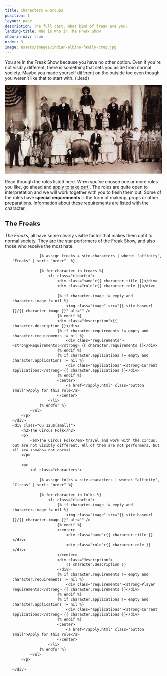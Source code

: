 ```yaml
---
title: Characters & Groups
position: 1
layout: page
description: The full cast. What kind of freak are you?
landing-title: Who is Who in The Freak Show
show-in-nav: true
order: 3
image: assets/images/indian-albino-family-crop.jpg
---
```


You are in the Freak Show because you have no other option. Even if you're not visibly different, there is something that sets you aside from normal society. Maybe you made yourself different on the outside too even though you weren’t like that to start with.
{:.lead}

<img src="assets/images/barnum-bailey.jpg" class="image fit" alt="Barnum Bailey Gang"/>


Read through the roles listed here. When you've chosen one or more roles you like, go ahead and <a href="apply.html">apply to take part!</a>. The roles are quite open to interpretation and we will work together with you to flesh them out. Some of the roles have <strong>special requirements</strong> in the form of makeup, props or other preparations. Information about these requirements are listed with the character.

<div class="row">
    <div class="6u 12u$(small)">
        <h2>The Freaks</h2>
        <p>
            <em>The Freaks</em>, all have some clearly visible factor that makes them unfit to normal society. They are the star performers of the Freak Show, and also those who receive the most hate.
        </p>
        <p>
            <ul class="characters">

                {% assign freaks = site.characters | where: "affinity", "Freaks" | sort: "order"  %}

                {% for character in freaks %}
                    <li class="clearfix">
                        <div class="name">{{ character.title }}</div>
                        <div class="role">{{ character.role }}</div>

                        {% if character.image != empty and character.image != nil %}
                            <img class="image" src="{{ site.baseurl }}/{{ character.image }}" alt="" />
                        {% endif %}
                        <div class="description">{{ character.description }}</div>
                        {% if character.requirements != empty and character.requirements != nil %}
                            <div class="requirements"><strong>Requirements:</strong> {{ character.requirements }}</div>
                        {% endif %}
                        {% if character.applications != empty and character.applications != nil %}
                            <div class="applications"><strong>Current applications:</strong> {{ character.applications }}</div>
                        {% endif %}
                        <center>
                            <a href="/apply.html" class="button small">Apply for this role</a>
                        </center>
                    </li>
                {% endfor %}
            </ul>
        </p>
    </div>
    <div class="6u 12u$(small)">
        <h2>The Circus Folk</h2>
        <p>
            <em>The Circus Folk</em> travel and work with the circus, but are not visibly different. All of them are not performers, but all are somehow not normal.
        </p>

        <p>
            <ul class="characters">

                {% assign folks = site.characters | where: "affinity", "Circus" | sort: "order" %}

                {% for character in folks %}
                    <li class="clearfix">
                        {% if character.image != empty and character.image != nil %}
                            <img class="image" src="{{ site.baseurl }}/{{ character.image }}" alt="" />
                        {% endif %}
                        <center>
                            <div class="name">{{ character.title }}</div>
                            <div class="role">{{ character.role }}</div>
                        </center>
                        <div class="description">
                            {{ character.description }}
                        </div>
                        {% if character.requirements != empty and character.requirements != nil %}
                            <div class="requirements"><strong>Player requirements:</strong> {{ character.requirements }}</div>
                        {% endif %}
                        {% if character.applications != empty and character.applications != nil %}
                            <div class="applications"><strong>Current applications:</strong> {{ character.applications }}</div>
                        {% endif %}
                        <center>
                            <a href="/apply.html" class="button small">Apply for this role</a>
                        </center>
                    </li>
                {% endfor %}
            </ul>
        </p>

    </div>
</div>
